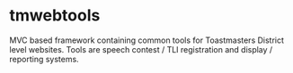 # tmwebtools
MVC based framework containing common tools for Toastmasters District level websites. Tools are speech contest / TLI registration and display / reporting systems.
